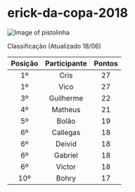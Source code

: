 # erick-da-copa-2018

![Image of pistolinha](https://mhmcdn.ynvolve.net/?w=750&h=450&quality=100&clipping=landscape&url=//manualdohomemmoderno.com.br/files/2018/06/canarinho-pistola-2.jpg&hash=7f6edc49001a3e9253b2fadda408e1719063b87e87407c32ed88525aca2c8318)

Classificação (Atualizado 18/06)

| Posição | Participante | Pontos | 
| :----: | :----: | :----: | 
| 1º | Cris | 27 |
| 1º | Vico | 27 |
| 3º | Guilherme | 22 |
| 4º | Matheus | 21 |
| 5º | Bolão | 19 |
| 6º | Callegas | 18 |
| 6º | Deivid | 18 |
| 6º | Gabriel | 18 |
| 6º | Victor | 18 |
| 10º | Bohry | 17 |


